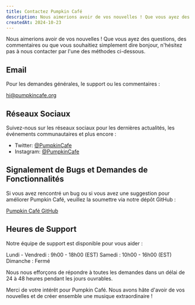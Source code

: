 ```yaml
---
title: Contactez Pumpkin Café
description: Nous aimerions avoir de vos nouvelles ! Que vous ayez des questions, des commentaires ou que vous souhaitiez simplement dire bonjour, n'hésitez pas à nous contacter par l'une des méthodes ci-dessous.
createdAt: 2024-10-23
---
```


Nous aimerions avoir de vos nouvelles ! Que vous ayez des questions, des commentaires ou que vous souhaitiez simplement dire bonjour, n'hésitez pas à nous contacter par l'une des méthodes ci-dessous.

## Email

Pour les demandes générales, le support ou les commentaires :

[hi@pumpkincafe.org](mailto:hi@pumpkincafe.org)

## Réseaux Sociaux

Suivez-nous sur les réseaux sociaux pour les dernières actualités, les événements communautaires et plus encore :

- Twitter: [@PumpkinCafe](https://twitter.com/pumpkin-cafe)
- Instagram: [@PumpkinCafe](https://instagram.com/pumpkin-cafe)

## Signalement de Bugs et Demandes de Fonctionnalités

Si vous avez rencontré un bug ou si vous avez une suggestion pour améliorer Pumpkin Café, veuillez la soumettre via notre dépôt GitHub :

[Pumpkin Café GitHub](https://github.com/ZissyW/pumpkin-cafe)

## Heures de Support

Notre équipe de support est disponible pour vous aider :

Lundi - Vendredi : 9h00 - 18h00 (EST)
Samedi : 10h00 - 16h00 (EST)
Dimanche : Fermé

Nous nous efforçons de répondre à toutes les demandes dans un délai de 24 à 48 heures pendant les jours ouvrables.

Merci de votre intérêt pour Pumpkin Café. Nous avons hâte d'avoir de vos nouvelles et de créer ensemble une musique extraordinaire ! 
